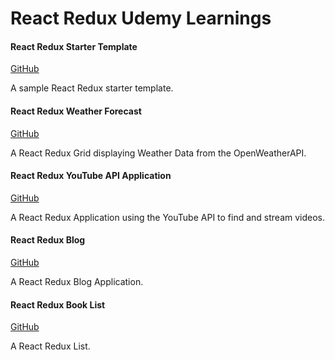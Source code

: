 # React Redux Udemy Learnings

#### React Redux Starter Template
[GitHub](https://github.com/jjrajani/React_Redux_Starter_Template.git)

A sample React Redux starter template.

#### React Redux Weather Forecast
[GitHub](https://github.com/StephenGrider/ReduxSimpleStarter.git)

A React Redux Grid displaying Weather Data from the OpenWeatherAPI.

#### React Redux YouTube API Application
[GitHub](https://github.com/jjrajani/youtube_search_and_play.git)

A React Redux Application using the YouTube API to find and stream videos.

#### React Redux Blog
[GitHub](https://github.com/jjrajani/Redux_Blog.git)

A React Redux Blog Application.

#### React Redux Book List
[GitHub](https://github.com/jjrajani/Redux_Book_List.git)

A React Redux List.
